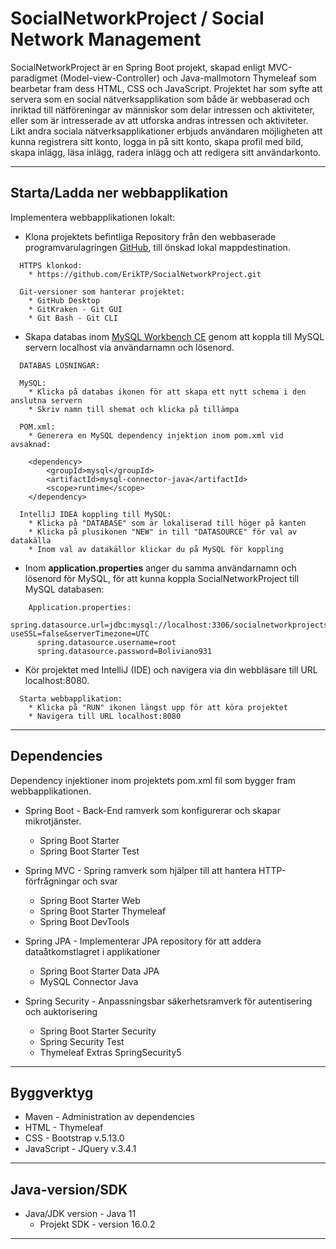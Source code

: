 # SocialNetworkProject / Social Network Management

SocialNetworkProject är en Spring Boot projekt, skapad enligt MVC-paradigmet (Model-view-Controller) och Java-mallmotorn
Thymeleaf som bearbetar fram dess HTML, CSS och JavaScript. Projektet har som syfte att servera som en social nätverksapplikation
som både är webbaserad och inriktad till nätföreningar av människor som delar intressen och aktiviteter, eller som är intresserade
av att utforska andras intressen och aktiviteter. Likt andra sociala nätverksapplikationer erbjuds användaren möjligheten att 
kunna registrera sitt konto, logga in på sitt konto, skapa profil med bild, skapa inlägg, läsa inlägg, radera inlägg och att 
redigera sitt användarkonto.

---

## Starta/Ladda ner webbapplikation

Implementera webbapplikationen lokalt:

* Klona projektets befintliga Repository från den webbaserade programvarulagringen [GitHub](https://github.com/ErikTP/SocialNetworkProject), till önskad lokal 
  mappdestination. 

```
  HTTPS klonkod:
    * https://github.com/ErikTP/SocialNetworkProject.git

  Git-versioner som hanterar projektet:
    * GitHub Desktop
    * GitKraken - Git GUI
    * Git Bash - Git CLI
```
  
* Skapa databas inom [MySQL Workbench CE](https://www.mysql.com/) genom att koppla till MySQL servern localhost via användarnamn och lösenord.

```
  DATABAS LÖSNINGAR:

  MySQL:
    * Klicka på databas ikonen för att skapa ett nytt schema i den anslutna servern
    * Skriv namn till shemat och klicka på tillämpa 

  POM.xml:
    * Generera en MySQL dependency injektion inom pom.xml vid avsaknad:  
    
    <dependency>      
        <groupId>mysql</groupId>
        <artifactId>mysql-connector-java</artifactId>
        <scope>runtime</scope>
    </dependency>
    
  IntelliJ IDEA koppling till MySQL:
    * Klicka på "DATABASE" som är lokaliserad till höger på kanten
    * Klicka på plusikonen "NEW" in till "DATASOURCE" för val av datakälla
    * Inom val av datakällor klickar du på MySQL för koppling
```
  
* Inom **application.properties** anger du samma användarnamn och lösenord för MySQL, för att kunna koppla SocialNetworkProject
  till MySQL databasen:

```
    Application.properties:
      spring.datasource.url=jdbc:mysql://localhost:3306/socialnetworkprojects?useSSL=false&serverTimezone=UTC
      spring.datasource.username=root
      spring.datasource.password=Boliviano931
```

* Kör projektet med IntelliJ (IDE) och navigera via din webbläsare till URL localhost:8080.
```
  Starta webbapplikation: 
    * Klicka på "RUN" ikonen längst upp för att köra projektet
    * Navigera till URL localhost:8080
```

---

## Dependencies
Dependency injektioner inom projektets pom.xml fil som bygger fram webbapplikationen. 

* Spring Boot - Back-End ramverk som konfigurerar och skapar mikrotjänster.
    * Spring Boot Starter    
    * Spring Boot Starter Test
  

* Spring MVC - Spring ramverk som hjälper till att hantera HTTP-förfrågningar och svar
    * Spring Boot Starter Web
    * Spring Boot Starter Thymeleaf
    * Spring Boot DevTools


* Spring JPA - Implementerar JPA repository för att addera dataåtkomstlagret i applikationer
  * Spring Boot Starter Data JPA
  * MySQL Connector Java


* Spring Security - Anpassningsbar säkerhetsramverk för autentisering och auktorisering
  * Spring Boot Starter Security
  * Spring Security Test
  * Thymeleaf Extras SpringSecurity5

---

## Byggverktyg
* Maven - Administration av dependencies
* HTML - Thymeleaf
* CSS - Bootstrap v.5.13.0
* JavaScript - JQuery v.3.4.1
---  

## Java-version/SDK
* Java/JDK version - Java 11
    * Projekt SDK - version 16.0.2
---


